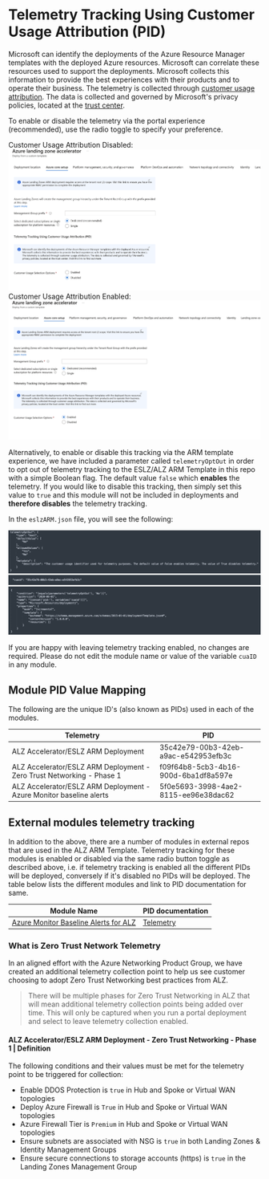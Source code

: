 # Telemetry Tracking Using Customer Usage Attribution (PID)

Microsoft can identify the deployments of the Azure Resource Manager templates with the deployed Azure resources. Microsoft can correlate these resources used to support the deployments. Microsoft collects this information to provide the best experiences with their products and to operate their business. The telemetry is collected through [customer usage attribution](https://docs.microsoft.com/azure/marketplace/azure-partner-customer-usage-attribution). The data is collected and governed by Microsoft's privacy policies, located at the [trust center](https://www.microsoft.com/trustcenter).

To enable or disable the telemetry via the portal experience (recommended), use the radio toggle to specify your preference.

Customer Usage Attribution Disabled:
![ESLZ ARM Template Telemetry Opt Out Toggle Control Disabled](./media/cua-portal-experience-disabled.jpg)
Customer Usage Attribution Enabled:
![ESLZ ARM Template Telemetry Opt Out Toggle Control Enabled](./media/cua-portal-experience-enabled.jpg)

Alternatively, to enable or disable this tracking via the ARM template experience, we have included a parameter called `telemetryOptOut` in order to opt out of telemetry tracking to the ESLZ/ALZ ARM Template in this repo with a simple Boolean flag. The default value `false` which **enables** the telemetry. If you would like to disable this tracking, then simply set this value to `true` and this module will not be included in deployments and **therefore disables** the telemetry tracking.

In the `eslzARM.json` file, you will see the following:

![ESLZ ARM Template parameter example](./media/cua-parameter.png)
![ESLZ ARM Template variable example](./media/cua-variable.png)
![ESLZ ARM Template resource example](./media/cua-resource.png)

If you are happy with leaving telemetry tracking enabled, no changes are required. Please do not edit the module name or value of the variable `cuaID` in any module.

## Module PID Value Mapping

The following are the unique ID's (also known as PIDs) used in each of the modules.

| Telemetry                                                                 | PID                                  |
| ------------------------------------------------------------------------- | ------------------------------------ |
| ALZ Accelerator/ESLZ ARM Deployment                                       | 35c42e79-00b3-42eb-a9ac-e542953efb3c |
| ALZ Accelerator/ESLZ ARM Deployment - Zero Trust Networking - Phase 1 | f09f64b8-5cb3-4b16-900d-6ba1df8a597e |
| ALZ Accelerator/ESLZ ARM Deployment - Azure Monitor baseline alerts | 5f0e5693-3998-4ae2-8115-ee96e38dac62 |

## External modules telemetry tracking

In addition to the above, there are a number of modules in external repos that are used in the ALZ ARM Template. Telemetry tracking for these modules is enabled or disabled via the same radio button toggle as described above, i.e. if telemetry tracking is enabled all the different PIDs will be deployed, conversely if it's disabled no PIDs will be deployed. The table below lists the different modules and link to PID documentation for same.

| Module Name                                                                 | PID documentation                                |
| ------------------------------------------------------------------------- | ------------------------------------ |
| [Azure Monitor Baseline Alerts for ALZ](https://aka.ms/amba)              | [Telemetry](https://github.com/Azure/azure-monitor-baseline-alerts/blob/main/docs/content/patterns/alz/Telemetry.md#module-pid-value-mapping)|


### What is Zero Trust Network Telemetry

In an aligned effort with the Azure Networking Product Group, we have created an additional telemetry collection point to help us see customer choosing to adopt Zero Trust Networking best practices from ALZ.

> There will be multiple phases for Zero Trust Networking in ALZ that will mean additional telemetry collection points being added over time. This will only be captured when you run a portal deployment and select to leave telemetry collection enabled.

#### ALZ Accelerator/ESLZ ARM Deployment - Zero Trust Networking - Phase 1 | Definition

The following conditions and their values must be met for the telemetry point to be triggered for collection:

- Enable DDOS Protection is `true` in Hub and Spoke or Virtual WAN topologies
- Deploy Azure Firewall is `True` in Hub and Spoke or Virtual WAN topologies
- Azure Firewall Tier is `Premium` in Hub and Spoke or Virtual WAN topologies
- Ensure subnets are associated with NSG is `true` in both Landing Zones & Identity Management Groups
- Ensure secure connections to storage accounts (https) is `true` in the Landing Zones Management Group
